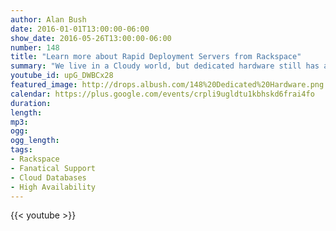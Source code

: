 ```yaml
---
author: Alan Bush
date: 2016-01-01T13:00:00-06:00
show_date: 2016-05-26T13:00:00-06:00
number: 148
title: "Learn more about Rapid Deployment Servers from Rackspace"
summary: "We live in a Cloudy world, but dedicated hardware still has a very strong place in application architecture. We're diving into some of the use cases for dedicated hardware in a cloud environment, and one of the ways we can rapidly deploy that hardware for our customers."
youtube_id: upG_DWBCx28
featured_image: http://drops.albush.com/148%20Dedicated%20Hardware.png
calendar: https://plus.google.com/events/crpli9ugldtu1kbhskd6frai4fo
duration:
length:
mp3:
ogg:
ogg_length:
tags:
- Rackspace
- Fanatical Support
- Cloud Databases
- High Availability
---
```


<!--more-->

{{< youtube >}}
